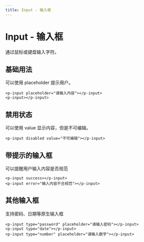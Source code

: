```yaml
---
title: Input - 输入框
---
```


# Input - 输入框

通过鼠标或键盘输入字符。

## 基础用法

可以使用 placeholder 提示用户。

  <ClientOnly>
  <input-default></input-default>
  </ClientOnly>

    <p-input placeholder="请输入内容"></p-input>
    <p-input></p-input>

## 禁用状态

可以使用 value 显示内容，但是不可编辑。

  <ClientOnly>
  <input-disabled></input-disabled>
  </ClientOnly>

    <p-input disabled value="不可编辑"></p-input>

## 带提示的输入框

可以提醒用户输入内容是否规范

  <ClientOnly>
  <input-tip></input-tip>
  </ClientOnly>

    <p-input success></p-input>
    <p-input error="输入内容不合规范"></p-input>

## 其他输入框
支持密码、日期等原生输入框

  <ClientOnly>
  <input-type></input-type>
  </ClientOnly>

    <p-input type="password" placeholder="请输入密码"></p-input>
    <p-input type="date"></p-input>
    <p-input type="number" placeholder="请输入数字"></p-input>